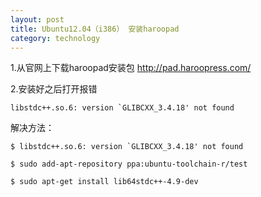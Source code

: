 ```yaml
---
layout: post
title: Ubuntu12.04（i386） 安装haroopad
category: technology
---
```


1.从官网上下载haroopad安装包 http://pad.haroopress.com/

2.安装好之后打开报错

	libstdc++.so.6: version `GLIBCXX_3.4.18' not found

解决方法：

	$ libstdc++.so.6: version `GLIBCXX_3.4.18' not found

	$ sudo add-apt-repository ppa:ubuntu-toolchain-r/test

	$ sudo apt-get install lib64stdc++-4.9-dev 

